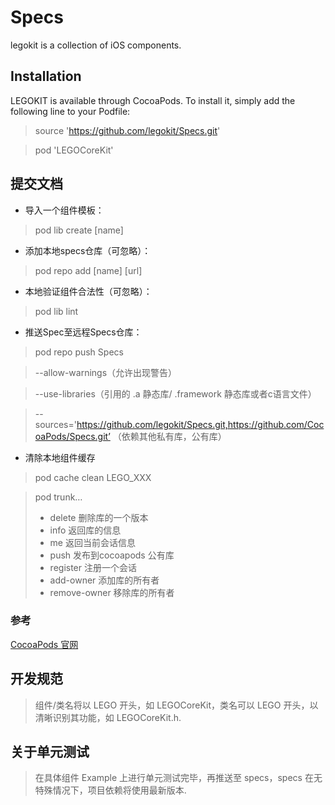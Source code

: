 # Specs
legokit is a collection of iOS components.

## Installation

LEGOKIT is available through CocoaPods. To install it, simply add the following line to your Podfile:
> source 'https://github.com/legokit/Specs.git'

> pod 'LEGOCoreKit'

## 提交文档
* 导入一个组件模板：
> pod lib create [name]
* 添加本地specs仓库（可忽略）：
> pod repo add [name] [url] 
* 本地验证组件合法性（可忽略）：
> pod lib lint
* 推送Spec至远程Specs仓库：
> pod repo push Specs

> --allow-warnings（允许出现警告）

> --use-libraries（引用的 .a 静态库/ .framework 静态库或者c语言文件）

> --sources='https://github.com/legokit/Specs.git,https://github.com/CocoaPods/Specs.git’ （依赖其他私有库，公有库）

* 清除本地组件缓存
> pod cache clean LEGO_XXX

> pod trunk…
> + delete         删除库的一个版本
> + info           返回库的信息
> + me             返回当前会话信息
> + push          发布到cocoapods 公有库
> + register       注册一个会话
> + add-owner      添加库的所有者
> + remove-owner   移除库的所有者

### 参考
[CocoaPods 官网](https://guides.cocoapods.org)

## 开发规范
> 组件/类名将以 LEGO 开头，如 LEGOCoreKit，类名可以 LEGO 开头，以清晰识别其功能，如 LEGOCoreKit.h.

## 关于单元测试
> 在具体组件 Example 上进行单元测试完毕，再推送至 specs，specs 在无特殊情况下，项目依赖将使用最新版本.
